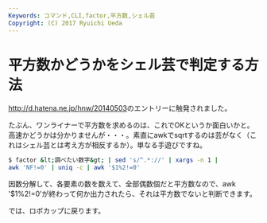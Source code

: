 ```yaml
---
Keywords: コマンド,CLI,factor,平方数,シェル芸
Copyright: (C) 2017 Ryuichi Ueda
---
```


# 平方数かどうかをシェル芸で判定する方法
<a href="http://d.hatena.ne.jp/hnw/20140503" target="_blank">http://d.hatena.ne.jp/hnw/20140503</a>のエントリーに触発されました。

たぶん、ワンライナーで平方数を求めるのは、これでOKというか面白いかと。高速かどうかは分かりませんが・・・。素直にawkでsqrtするのは芸がなく（これはシェル芸とは考え方が相反するか）。単なる手遊びですね。

```bash
$ factor &lt;調べたい数字&gt; | sed 's/^.*://' | xargs -n 1 | 
awk 'NF!=0' | uniq -c | awk '$1%2!=0'
```

因数分解して、各要素の数を数えて、全部偶数個だと平方数なので、awk '$1%2!=0'が終わって何か出力されたら、それは平方数でないと判断できます。


では、ロボカップに戻ります。
